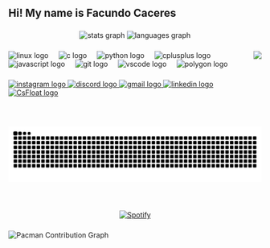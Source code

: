 <h2 align="left">Hi! My name is Facundo Caceres</h2>

###

<div align="center">
  <img src="https://github-readme-stats.vercel.app/api?username=facu-caceres&hide_title=false&hide_rank=false&show_icons=true&include_all_commits=true&count_private=true&disable_animations=false&theme=tokyonight&locale=en&hide_border=true" height="150" alt="stats graph"  />
  <img src="https://github-readme-stats.vercel.app/api/top-langs?username=facu-caceres&locale=en&hide_title=false&layout=compact&card_width=320&langs_count=5&theme=tokyonight&hide_border=true" height="150" alt="languages graph"  />
</div>

###

<img align="right" height="150" src="https://media4.giphy.com/media/v1.Y2lkPTc5MGI3NjExNTE2cmdtYWc4bzY0MnF1a2JldTF4NnNqYnY3ZzdldzlicGIxNTI3bCZlcD12MV9pbnRlcm5hbF9naWZfYnlfaWQmY3Q9Zw/1vlBgKjXEz1jTtsuiH/giphy.gif"  />
   
###

<div align="left">
  <img src="https://cdn.jsdelivr.net/gh/devicons/devicon/icons/linux/linux-original.svg" height="30" alt="linux logo"  />
  <img width="12" />
  <img src="https://cdn.jsdelivr.net/gh/devicons/devicon/icons/c/c-original.svg" height="30" alt="c logo"  />
  <img width="12" />
  <img src="https://cdn.jsdelivr.net/gh/devicons/devicon/icons/python/python-original.svg" height="30" alt="python logo"  />
  <img width="12" />
  <img src="https://cdn.jsdelivr.net/gh/devicons/devicon/icons/cplusplus/cplusplus-original.svg" height="30" alt="cplusplus logo"  />
  <img width="12" />
  <img src="https://cdn.jsdelivr.net/gh/devicons/devicon/icons/javascript/javascript-original.svg" height="30" alt="javascript logo"  />
  <img width="12" />
  <img src="https://cdn.jsdelivr.net/gh/devicons/devicon/icons/git/git-original.svg" height="30" alt="git logo"  />
  <img width="12" />
  <img src="https://cdn.jsdelivr.net/gh/devicons/devicon/icons/vscode/vscode-original.svg" height="30" alt="vscode logo"  />
  <img width="12" />
  <img src="https://cdn.jsdelivr.net/gh/devicons/devicon/icons/polygon/polygon-original.svg" height="30" alt="polygon logo"  />
</div>

###

<div align="left">
  <a href="https://www.instagram.com/faccucaceres/" target="_blank">
    <img src="https://img.shields.io/static/v1?message=Instagram&logo=instagram&label=&color=E4405F&logoColor=white&labelColor=&style=for-the-badge" height="35" alt="instagram logo"  />
  </a>
  <a href="https://www.discord.com" target="_blank">
    <img src="https://img.shields.io/static/v1?message=Discord&logo=discord&label=&color=7289DA&logoColor=white&labelColor=&style=for-the-badge" height="35" alt="discord logo"  />
  </a>
  <a href="https://mail.google.com" target="_blank">
    <img src="https://img.shields.io/static/v1?message=Gmail&logo=gmail&label=&color=D14836&logoColor=white&labelColor=&style=for-the-badge" height="35" alt="gmail logo"  />
  </a>
  <a href="https://www.linkedin.com/in/facundo-caceres-b92866237/" target="_blank">
     <img src="https://img.shields.io/static/v1?message=LinkedIn&logo=linkedin&label=&color=0077B5&logoColor=white&labelColor=&style=for-the-badge" height="35" alt="linkedin logo"  />
  </a>
  <a href="https://csfloat.com/stall/76561198840263874" target="_blank">
     <img src="https://imgs.search.brave.com/NZ7QqsbD7g1ivKoW2ceQ8mnfnqOR-ajVso9chQZbws4/rs:fit:860:0:0:0/g:ce/aHR0cHM6Ly9jZG4u/Y3Nnb3NraW5zLmdn/L3B1YmxpYy91aWgv/bWFya2V0cy9hSFIw/Y0hNNkx5OWpjMmR2/YzJ0cGJuTXVaMmN2/WW5WcGJHUXZZWE56/WlhSekwzSmxZM1Jo/Ym1kc1pTMUNkVlpQ/V0d0eFZTNXdibWMt/LzUwMC9hdXRvLzg1/L25vdHJpbS8wNDdj/ODAwMzgyM2Y0YjNj/MjgwOWY2OTM5ZWMx/ODkzYi5wbmc" height="35" alt="CsFloat logo"  />
  </a>
 
</div>

###

<br clear="both">

<img src="https://raw.githubusercontent.com/facu-caceres/facu-caceres/output/snake.svg" alt="Snake animation" />

###

&nbsp;<div align="center">
  [![Spotify](https://novatorem.vercel.app/api/spotify?background_color=0d1117&border_color=ffffff)](https://open.spotify.com/user/caceresfacundo.o)
</div>

###

<picture>
  <source media="(prefers-color-scheme: dark)" srcset="https://raw.githubusercontent.com/facu-caceres/facu-caceres/output/pacman-contribution-graph-dark.svg">
  <source media="(prefers-color-scheme: light)" srcset="https://raw.githubusercontent.com/facu-caceres/facu-caceres/output/pacman-contribution-graph.svg">
  <img alt="Pacman Contribution Graph" src="https://raw.githubusercontent.com/facu-caceres/facu-caceres/output/pacman-contribution-graph.svg">
</picture>

###
